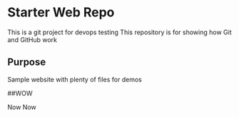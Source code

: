 # Starter Web Repo


This is a git project for devops testing
This repository is for showing how Git and GitHub work

## Purpose

Sample website with plenty of files for demos

##WOW

Now Now
